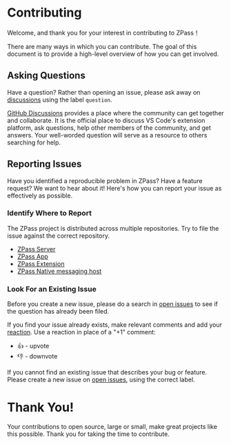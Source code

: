 # Contributing

Welcome, and thank you for your interest in contributing to ZPass！

There are many ways in which you can contribute. The goal of this document is to provide a high-level overview of how you can get involved.

## Asking Questions

Have a question? Rather than opening an issue, please ask away on [discussions](https://github.com/metaguardpte/ZPassApp/discussions) using the label `question`.

[GitHub Discussions](https://github.com/metaguardpte/ZPassApp/discussions) provides a place where the community can get together and collaborate. It is the official place to discuss VS Code's extension platform, ask questions, help other members of the community, and get answers. Your well-worded question will serve as a resource to others searching for help.

## Reporting Issues

Have you identified a reproducible problem in ZPass? Have a feature request? We want to hear about it! Here's how you can report your issue as effectively as possible.

### Identify Where to Report

The ZPass project is distributed across multiple repositories. Try to file the issue against the correct repository.

-   [ZPass Server](https://github.com/metaguardpte/ZPass-Server/issues)
-   [ZPass App](https://github.com/metaguardpte/ZPassApp/issues)
-   [ZPass Extension](https://github.com/metaguardpte/ZPass-Extension/issues)
-   [ZPass Native messaging host](https://github.com/metaguardpte/ZPass-Native-Messaging-Host/issues)

### Look For an Existing Issue

Before you create a new issue, please do a search in [open issues](https://github.com/metaguardpte/ZPassApp/issues) to see if the question has already been filed.

If you find your issue already exists, make relevant comments and add your [reaction](https://github.com/blog/2119-add-reactions-to-pull-requests-issues-and-comments). Use a reaction in place of a "+1" comment:

-   👍 - upvote
-   👎 - downvote

If you cannot find an existing issue that describes your bug or feature. Please create a new issue on [open issues](https://github.com/metaguardpte/ZPassApp/issues), using the correct label.

# Thank You!

Your contributions to open source, large or small, make great projects like this possible. Thank you for taking the time to contribute.
